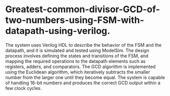 # Greatest-common-divisor-GCD-of-two-numbers-using-FSM-with-datapath-using-verilog.

The system uses Verilog HDL to describe the behavior of the FSM and the datapath, and it is simulated and tested using ModelSim. The design process involves defining the states and transitions of the FSM, and mapping the required operations to the datapath elements such as registers, adders, and comparators. The GCD algorithm is implemented using the Euclidean algorithm, which iteratively subtracts the smaller number from the larger one until they become equal. The system is capable of handling 16-bit numbers and produces the correct GCD output within a few clock cycles. 





